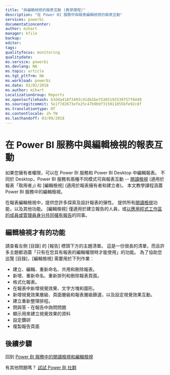 ```yaml
---
title: "與編輯檢視的報表互動 (教學課程)"
description: "在 Power BI 服務中與報表編輯檢視的報表互動"
services: powerbi
documentationcenter: 
author: mihart
manager: kfile
backup: 
editor: 
tags: 
qualityfocus: monitoring
qualitydate: 
ms.service: powerbi
ms.devlang: NA
ms.topic: article
ms.tgt_pltfrm: NA
ms.workload: powerbi
ms.date: 03/02/2018
ms.author: mihart
LocalizationGroup: Reports
ms.openlocfilehash: b3dda418f3493c91db1be75365192539757f0449
ms.sourcegitcommit: 5e1f7d2673efe25c47b9b9f315011055bfe92c8f
ms.translationtype: HT
ms.contentlocale: zh-TW
ms.lasthandoff: 03/09/2018
---
```

# <a name="interact-with-a-report-in-editing-view-in-power-bi-service"></a>在 Power BI 服務中與編輯檢視的報表互動
如果您擁有者權限，可以在 Power BI 服務和 Power BI Desktop 中編輯報表。 不同於 Desktop，Power BI 服務有兩種不同模式可與報表互動 -- [閱讀檢視](service-reading-view-and-editing-view.md) (適用於報表「取用者」) 和 [編輯檢視] (適用於報表擁有者和建立者)。 本文教學課程涵蓋 Power BI 服務中的編輯檢視。 

在報表編輯檢視中，提供您許多探索及設計報表的彈性。 提供所有[閱讀檢視](service-reading-view-and-editing-view.md)功能，以及其他功能。 [編輯檢視] 僅適用於建立報告的人員，或[以應用程式工作區的成員或管理員身分共同擁有報告](service-create-distribute-apps.md)的同事。

## <a name="functionality-only-available-in-editing-view"></a>編輯檢視才有的功能
請查看左側 [目錄] 的 [報告] 標頭下方的主題清單。 這是一份很長的清單，而且許多主題都涵蓋「只有在您具有報表的編輯權限時才能使用」的功能。  為了協助您巡覽 [目錄]，[編輯檢視] 需要用於下列作業︰

* 建立、編輯、重新命名、共用和刪除報表。
* 新增、重新命名、重新排列和刪除報表頁面。
* 格式化報表。
* 在報表中新增視覺效果、文字方塊和圖形。
* 新增視覺效果層級、頁面層級和報表層級篩選，以及設定視覺效果互動。
* 建立重新整理排程。
* 問與答 - 在報告中詢問問題
* 顯示用來建立視覺效果的資料 
* 設定鑽研
* 複製報告頁面


## <a name="next-steps"></a>後續步驟
回到 [Power BI 服務中的閱讀檢視和編輯檢視](service-reading-view-and-editing-view.md)

有其他問題嗎？ [試試 Power BI 社群](http://community.powerbi.com/)

